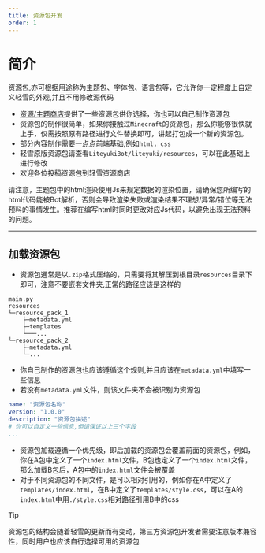 ```yaml
---
title: 资源包开发
order: 1
---
```


# 简介

资源包,亦可根据用途称为主题包、字体包、语言包等，它允许你一定程度上自定义轻雪的外观,并且不用修改源代码

- [资源/主题商店](../store/resource)提供了一些资源包供你选择，你也可以自己制作资源包
- 资源包的制作很简单，如果你接触过`Minecraft`的资源包，那么你能够很快就上手，仅需按照原有路径进行文件替换即可，讲起打包成一个新的资源包。
- 部分内容制作需要一点点前端基础,例如`html`，`css`
- 轻雪原版资源包请查看`LiteyukiBot/liteyuki/resources`，可以在此基础上进行修改
- 欢迎各位投稿资源包到轻雪资源商店

请注意，主题包中的html渲染使用Js来规定数据的渲染位置，请确保您所编写的html代码能被Bot解析，否则会导致渲染失败或渲染结果不理想/异常/错位等无法预料的事情发生。推荐在编写html时同时更改对应Js代码，以避免出现无法预料的问题。

---

## 加载资源包

- 资源包通常是以`.zip`格式压缩的，只需要将其解压到根目录`resources`目录下即可，注意不要嵌套文件夹,正常的路径应该是这样的

```shell
main.py
resources
└─resource_pack_1
    ├─metadata.yml
    ├─templates
    └───...
└─resource_pack_2
    ├─metadata.yml
    └─...
```

- 你自己制作的资源包也应该遵循这个规则,并且应该在`metadata.yml`中填写一些信息
- 若没有`metadata.yml`文件，则该文件夹不会被识别为资源包

```yaml
name: "资源包名称"
version: "1.0.0"
description: "资源包描述"
# 你可以自定义一些信息,但请保证以上三个字段
...
```

- 资源包加载遵循一个优先级，即后加载的资源包会覆盖前面的资源包，例如，你在A包中定义了一个`index.html`文件，B包也定义了一个`index.html`文件，那么加载B包后，A包中的`index.html`文件会被覆盖
- 对于不同资源包的不同文件，是可以相对引用的，例如你在A中定义了`templates/index.html`，在B中定义了`templates/style.css`，可以在A的`index.html`中用`./style.css`相对路径引用B中的css

> [!tip]
> 资源包的结构会随着轻雪的更新而有变动，第三方资源包开发者需要注意版本兼容性，同时用户也应该自行选择可用的资源包